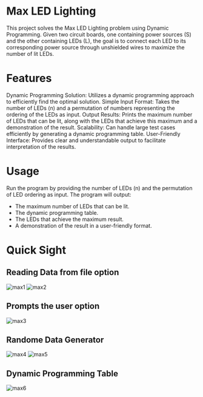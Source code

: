 # Max LED Lighting
This project solves the Max LED Lighting problem using Dynamic Programming. Given two circuit boards, one containing power sources (S) and the other containing LEDs (L), the goal is to connect each LED to its corresponding power source through unshielded wires to maximize the number of lit LEDs.

# Features
Dynamic Programming Solution: Utilizes a dynamic programming approach to efficiently find the optimal solution.
Simple Input Format: Takes the number of LEDs (n) and a permutation of numbers representing the ordering of the LEDs as input.
Output Results: Prints the maximum number of LEDs that can be lit, along with the LEDs that achieve this maximum and a demonstration of the result.
Scalability: Can handle large test cases efficiently by generating a dynamic programming table.
User-Friendly Interface: Provides clear and understandable output to facilitate interpretation of the results.
# Usage
Run the program by providing the number of LEDs (n) and the permutation of LED ordering as input.
The program will output:
- The maximum number of LEDs that can be lit.
- The dynamic programming table.
- The LEDs that achieve the maximum result.
- A demonstration of the result in a user-friendly format.


# Quick Sight

## Reading Data from file option
![max1](https://github.com/ZaidZitawi/Max_Led_Lightning/assets/111902956/27cd7dc2-3ba4-4000-a014-faf5f4943988)  ![max2](https://github.com/ZaidZitawi/Max_Led_Lightning/assets/111902956/b5ab9326-a5ae-4a82-81a8-a503e5193ec9)

## Prompts the user option 
![max3](https://github.com/ZaidZitawi/Max_Led_Lightning/assets/111902956/63ac27fe-5e6d-4334-998d-cdd5f256847c)


## Randome Data Generator
![max4](https://github.com/ZaidZitawi/Max_Led_Lightning/assets/111902956/4030431c-7319-4c06-a9e2-3afd9f795717)
![max5](https://github.com/ZaidZitawi/Max_Led_Lightning/assets/111902956/6e235496-602a-41f9-9598-3e5b9807f700)

## Dynamic Programming Table 
![max6](https://github.com/ZaidZitawi/Max_Led_Lightning/assets/111902956/8707fde4-2441-4e57-ba6a-cf4cc56e5e37)

